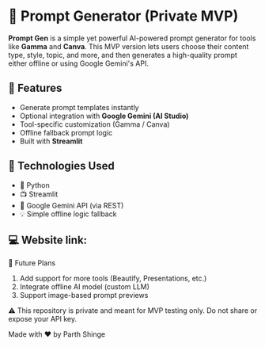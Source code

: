# 🔮 Prompt Generator (Private MVP)

**Prompt Gen** is a simple yet powerful AI-powered prompt generator for tools like **Gamma** and **Canva**. This MVP version lets users choose their content type, style, topic, and more, and then generates a high-quality prompt either offline or using Google Gemini's API.

## 🚀 Features
- Generate prompt templates instantly
- Optional integration with **Google Gemini (AI Studio)**
- Tool-specific customization (Gamma / Canva)
- Offline fallback prompt logic
- Built with **Streamlit**

## 🧪 Technologies Used
- 🐍 Python
- 📺 Streamlit
- 🤖 Google Gemini API (via REST)
- 💡 Simple offline logic fallback

## 💻 Website link: 

🧠 Future Plans
1. Add support for more tools (Beautify, Presentations, etc.)
2. Integrate offline AI model (custom LLM)
3. Support image-based prompt previews

⚠️ This repository is private and meant for MVP testing only. Do not share or expose your API key.

Made with ❤️ by Parth Shinge
